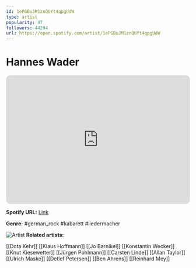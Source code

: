 ```yaml
---
id: 1ePGBuJM1znQUYt4qpgUdW
type: artist
popularity: 47
followers: 44294
url: https://open.spotify.com/artist/1ePGBuJM1znQUYt4qpgUdW
---
```

# Hannes Wader

<iframe style="border-radius:12px" src="https://open.spotify.com/embed/artist/1ePGBuJM1znQUYt4qpgUdW" width="100%" height="352" frameBorder="0" allowfullscreen="" allow="autoplay; clipboard-write; encrypted-media; fullscreen; picture-in-picture" loading="lazy"></iframe>

**Spotify URL:** [Link](https://open.spotify.com/artist/1ePGBuJM1znQUYt4qpgUdW)

**Genre:**  #german_rock #kabarett #liedermacher

![Artist](https://i.scdn.co/image/3d8458796a6ea439e2dd3f1b1a695b6c2cc430f3)
**Related artists:**

[[Dota Kehr]]
[[Klaus Hoffmann]]
[[Jo Barnikel]]
[[Konstantin Wecker]]
[[Knut Kiesewetter]]
[[Jürgen Pohlmann]]
[[Carsten Linde]]
[[Allan Taylor]]
[[Ulrich Maske]]
[[Detlef Petersen]]
[[Ben Ahrens]]
[[Reinhard Mey]]
